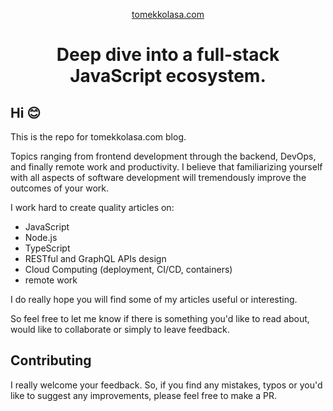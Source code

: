 <p align="center">
  <a href="https://tomekkolasa.com/">
    tomekkolasa.com
  </a>
</p>
<h1 align="center">
  Deep dive into a full-stack JavaScript ecosystem.
</h1>

## Hi 😊

This is the repo for tomekkolasa.com blog.

Topics ranging from frontend development through the backend, DevOps, and finally remote work and productivity.
I believe that familiarizing yourself with all aspects of software development will tremendously improve the outcomes of your work.

I work hard to create quality articles on:

- JavaScript
- Node.js
- TypeScript
- RESTful and GraphQL APIs design
- Cloud Computing (deployment, CI/CD, containers)
- remote work

I do really hope you will find some of my articles useful or interesting.

So feel free to let me know if there is something you'd like to read about, would like to collaborate or simply to leave feedback.

## Contributing

I really welcome your feedback. So, if you find any mistakes, typos or you'd like to suggest any improvements, please feel free to make a PR.
